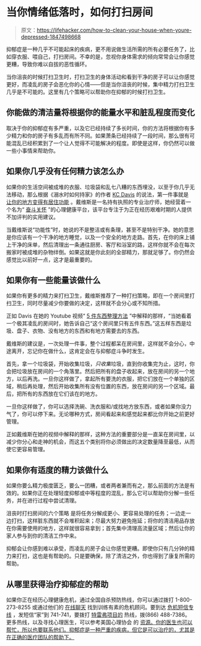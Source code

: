 # 当你情绪低落时，如何打扫房间

> 原文：<https://lifehacker.com/how-to-clean-your-house-when-youre-depressed-1847498668>

抑郁症是一种几乎不可能起床的疾病，更不用说做生活所需的所有必要任务了，比如穿衣服、喂自己，打扫房间。不幸的是，忽视你身体需求的倾向常常会让你感觉更糟，导致你难以自拔的恶性循环。



当你沮丧的时候打扫卫生时，打扫卫生的身体活动和看到干净的房子可以让你感觉更好，而凌乱的房子会恶化你的心情——但是当你沮丧的时候，集中精力打扫卫生几乎是不可能的。这里有几个策略可以帮助你在抑郁的时候打扫卫生。

## **你能做的清洁量将根据你的能量水平和脏乱程度而变化**

取决于你的抑郁症有多严重，以及它已经持续了多长时间，你的方法将根据你有多少精力和你的房子有多乱而有所不同。如果萧条已经持续了一段时间，那么很有可能混乱已经积累到了一个让人觉得不可能解决的程度。即使是这样，你仍然可以做一些小事情来帮助你。

## **如果你几乎没有任何精力该怎么办**

如果你的生活空间被成堆的衣服、垃圾袋和乱七八糟的东西埋没，以至于你几乎无法移动，那么根据《溺水时如何持家》的作者 [KC Davis](https://www.strugglecare.com/about) 的说法，第一件事就是 [让你的地方变得有居住功能](https://www.youtube.com/watch?v=Pe9NBn67yxU) 。戴维斯是一名持有执照的专业治疗师，她经营着一个名为“ [奋斗关怀](https://www.strugglecare.com/about) ”的心理健康平台，该平台专注于为正在经历艰难时期的人提供不加评判的实用建议。

当戴维斯说“功能性”时，她说的不是整洁或有条理，甚至不是特别干净。她的意思是你应该有一个干净的地方睡觉，以及一个安全的地方走路。首先，在你的床上铺上干净的床单，然后清理出一条通往厨房、客厅和浴室的路，这样你就不会在每次搬家时被成堆的杂物绊倒。如果这就是你此刻的全部精力，那就足够了。你仍然会感觉比以前好一点，这才是最重要的。

## **如果你有一些能量该做什么**

如果你有更多的精力来打扫卫生，戴维斯推荐了一种打扫策略，即在一个房间里打扫卫生，同时尽量减少你要做的决定，这样就不会分心或不知所措。

正如 Davis 在她的 Youtube 视频“ [5 件东西整理方法](https://www.youtube.com/watch?v=Pe9NBn67yxU) ”中解释的那样，“当她看着一个极其凌乱的房间时，她告诉自己“这个房间里只有五件东西。”这五样东西是垃圾、盘子、衣物、没有地方的东西和有地方需要去的东西。

戴维斯的建议是，一次处理一件事，整个过程都呆在房间里，这样就不会分心，中途离开，忘记你在做什么，这肯定会在与抑郁症斗争时发生。

首先，拿一个垃圾袋，开始收集垃圾，*只收集*垃圾，直到你收集完为止，这时，你会把垃圾放在房间的一个角落里。然后把所有的盘子收起来，放在房间的另一个地方，以后再洗。一旦你这样做了，拿起所有要洗的衣服，把它们放在一个单独的区域，稍后再处理，然后开始收集所有没有位置的东西，放在房间的另一个区域。最后，把所有的东西放在它们该在的地方。

一旦你这样做了，你可以选择洗碗、洗衣服和/或找地方放东西，或者如果你没力气了，你可以停下来。无论哪种方式，房间看起来和感觉起来都比你开始之前更好管理。

正如戴维斯在她的视频中解释的那样，这种方法的重要部分是一直呆在房间里，以减少你分心和走神的机会，而这五个类别将你必须做出的决定数量降至最低，从而使它更容易管理。

## **如果你有适度的精力该做什么**

如果你要么精力极度匮乏，要么一团糟，或者两者兼而有之，那么前面的方法是有效的。如果你正在处理轻度抑郁或中等程度的混乱，那么它可以帮助你分解一些任务，并在进行过程中尝试清理。

沮丧时打扫房间的六个策略 是将任务分解成更小、更容易处理的任务；一边走一边打扫，这样脏东西就不会堆积起来；尽最大努力避免拖延；将你的清洁用品存放在你需要使用的地方，这样就很容易拿到；首先集中清理高流量区域；然后让你的家人参与到你的清洁工作中来。

抑郁会让你感到难以承受，而凌乱的房子会让你感觉更糟。即使你只有几分钟的精力来打扫，这也是有帮助的。只是要确保，除了清洁之外，你也得到了康复所需的帮助。

## 从哪里获得治疗抑郁症的帮助

如果你正在经历心理健康危机，通过全国自杀预防热线，你可以通过拨打 1-800-273-8255 或通过他们的 [在线聊天](https://suicidepreventionlifeline.org/chat/) 找到训练有素的危机顾问。要到达 [危机短信专线](https://www.crisistextline.org/) ，发短信“家”到 741-741，要拨打 [特雷弗项目的](https://www.thetrevorproject.org/) 热线，拨(866) 488-7386。更多热线，以及寻找心理医生，可以参考美国心理协会 的 [资源。你的医生也可以帮忙，所以也要联系他们。抑郁症是一种严重的疾病，但它是可以治疗的，尤其是在正确的医疗团队的帮助下。](https://www.apa.org/topics/crisis-hotlines)